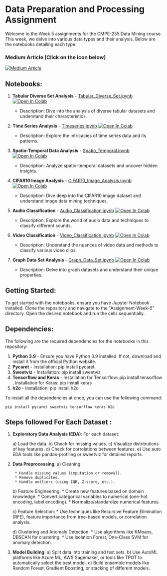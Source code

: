 # Data Preparation and Processing Assignment

Welcome to the Week 5 assignments for the CMPE-255 Data Mining course. This week, we delve into various data types and their analysis. Below are the notebooks detailing each type:

### Medium Article (Click on the icon below)
<a target="_blank" href="https://medium.com/@omkarnagarkar53/leveraging-gpt-4-for-rapid-data-science-analysis-a-comprehensive-dive-across-diverse-datasets-c95a71c5cfc6">
    <img src="https://cdn.iconscout.com/icon/free/png-512/medium-47-569287.png" alt="Medium Article">
</a>

## Notebooks:

1. **Tabular Diverse Set Analysis** - [Tabular_Diverse_Set.ipynb](a.Tabular_Diverse_Set.ipynb) [![Open In Colab](https://colab.research.google.com/assets/colab-badge.svg)](https://colab.research.google.com/github/omkarnagarkar55/CMPE-255---Data-Mining-Assignments/blob/main/Assignment-Week-5/a.Tabular_Diverse_Set.ipynb)
   - Description: Dive into the analysis of diverse tabular datasets and understand their characteristics.

2. **Time Series Analysis** - [Timeseries.ipynb](b.Timeseries.ipynb) [![Open In Colab](https://colab.research.google.com/assets/colab-badge.svg)](https://colab.research.google.com/github/omkarnagarkar55/CMPE-255---Data-Mining-Assignments/blob/main/Assignment-Week-5/b.Timeseries.ipynb)
   - Description: Explore the intricacies of time series data and its patterns.

3. **Spatio-Temporal Data Analysis** - [Spatio_Temporal.ipynb](c.Spatio_Temporal.ipynb) [![Open In Colab](https://colab.research.google.com/assets/colab-badge.svg)](https://colab.research.google.com/github/omkarnagarkar55/CMPE-255---Data-Mining-Assignments/blob/main/Assignment-Week-5/c.Spatio_Temporal.ipynb)
   - Description: Analyze spatio-temporal datasets and uncover hidden insights.

4. **CIFAR10 Image Analysis** - [CIFAR10_Image_Analysis.ipynb](d.CIFAR10_Image_Analysis.ipynb) [![Open In Colab](https://colab.research.google.com/assets/colab-badge.svg)](https://colab.research.google.com/github/omkarnagarkar55/CMPE-255---Data-Mining-Assignments/blob/main/Assignment-Week-5/d.CIFAR10_Image_Analysis.ipynb)
   - Description: Dive deep into the CIFAR10 image dataset and understand image data mining techniques.

5. **Audio Classification** - [Audio_Classification.ipynb](e.Audio_Classification.ipynb) [![Open In Colab](https://colab.research.google.com/assets/colab-badge.svg)](https://colab.research.google.com/github/omkarnagarkar55/CMPE-255---Data-Mining-Assignments/blob/main/Assignment-Week-5/e.Audio_Classification.ipynb)
   - Description: Explore the world of audio data and techniques to classify different sounds.

6. **Video Classification** - [Video_Classification.ipynb](f.Video_Classification.ipynb) [![Open In Colab](https://colab.research.google.com/assets/colab-badge.svg)](https://colab.research.google.com/github/omkarnagarkar55/CMPE-255---Data-Mining-Assignments/blob/main/Assignment-Week-5/f.Video_Classification.ipynb)
   - Description: Understand the nuances of video data and methods to classify various video clips.

7. **Graph Data Set Analysis** - [Graph_Data_Set.ipynb](g.Graph_Data_Set.ipynb) [![Open In Colab](https://colab.research.google.com/assets/colab-badge.svg)](https://colab.research.google.com/github/omkarnagarkar55/CMPE-255---Data-Mining-Assignments/blob/main/Assignment-Week-5/g.Graph_Data_Set.ipynb)
   - Description: Delve into graph datasets and understand their unique properties.

## Getting Started:

To get started with the notebooks, ensure you have Jupyter Notebook installed. Clone the repository and navigate to the "Assignment-Week-5" directory. Open the desired notebook and run the cells sequentially.

## Dependencies:

The following are the required dependencies for the notebooks in this repository:

1. **Python 3.9** - Ensure you have Python 3.9 installed. If not, download and install it from the official Python website.
2. **Pycaret** - Installation: pip install pycaret.
3. **Sweetviz** - Installation: pip install sweetviz
4. **Tensorflow and Keras** - Installation for Tensorflow: pip install tensorflow . Installation for Keras: pip install keras
5. **h2o** - Installation: pip install h2o

To install all the dependencies at once, you can use the following command:
```
pip install pycaret sweetviz tensorflow keras h2o
```

## Steps followed For Each Dataset :

1. **Exploratory Data Analysis (EDA)**:
    For each dataset:
    
    a) Load the data.
    b) Check for missing values.
    c) Visualize distributions of key features.
    d) Check for correlations between features.
    e) Use auto EDA tools like pandas-profiling or sweetviz for detailed reports.

2. **Data Preprocessing**:
    a) Cleaning:
    
        * Handle missing values (imputation or removal).
        * Remove duplicates.
        * Handle outliers (using IQR, Z-score, etc.).
    
    b) Feature Engineering:
        * Create new features based on domain knowledge.
        * Convert categorical variables to numerical (one-hot encoding, label encoding).
        * Normalize/standardize numerical features.
    
    c) Feature Selection:
        * Use techniques like Recursive Feature Elimination (RFE), feature importance from tree-based models, or correlation analysis.
        
    d) Clustering and Anomaly Detection:
        * Use algorithms like KMeans, DBSCAN for clustering.
        * Use Isolation Forest, One-Class SVM for anomaly detection.
    
3. **Model Building**:
    a) Split data into training and test sets.
    b) Use AutoML platforms like Azure ML, AWS Sagemaker, or tools like TPOT to automatically select the best model.
    c) Build ensemble models like Random Forest, Gradient Boosting, or stacking of different models.

